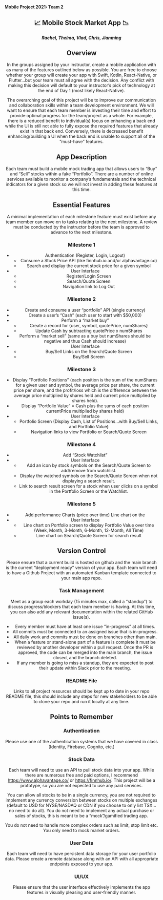 #### Mobile Project 2021: Team 2

<div align="center">

## :chart_with_upwards_trend: Mobile Stock Market App :chart_with_downwards_trend:

##### Rachel, Thelma, Vlad, Chris, Jianming

## Overview
In the groups assigned by your instructor, create a mobile application with as many of the features outlined below as possible. You are free to choose whether your group will create your app with Swift, Kotlin, React-Native, or Flutter…but your team must all agree with the decision. Any conflict with making this decision will default to your instructor’s pick of technology at the end of Day 1 (most likely React-Native).

The overarching goal of this project will be to improve our communication and collaboration skills within a team development environment. We will want to ensure that each team member is investing their time and effort to provide optimal progress for the team/project as a whole. For example, there is a reduced benefit to individual(s) focus on enhancing a back end while the UI is still not able to fully expose the required features that already exist in that back end. Conversely, there is decreased benefit enhancing/building a UI when the back end is unable to support all of the “must-have” features.

## App Description
Each team must build a mobile mock trading app that allows users to “Buy” and “Sell” stocks within a fake “Portfolio”. There are a number of online services available to monitor a company’s fundamentals and the technical indicators for a given stock so we will not invest in adding these features at this time.

## Essential Features
A minimal implementation of each milestone feature must exist before any team member can move on to tasks relating to the next milestone. A review must be conducted by the instructor before the team is approved to advance to the next milestone.

### Milestone 1
- Authentication (Register, Login, Logout)
    - Consume a Stock Price API (like finnhub.io and/or alphavantage.co)
    - Search and display the current stock price for a given symbol
- User Interface
    - Register/Login Screen
    - Search/Quote Screen
    - Navigation link to Log Out
### Milestone 2
- Create and consume a user “portfolio” API (single currency)
- Create a user’s “Cash” (each user to start with $50,000)
- Perform a “market buy”
    - Create a record for {user, symbol, quotePrice, numShares}
    - Update Cash by subtracting quotePrice x numShares
- Perform a “market sell” (same as a buy but numShares should be negative and thus Cash should increase)
- User Interface
    - Buy/Sell Links on the Search/Quote Screen
    - Buy/Sell Screen
### Milestone 3
- Display “Portfolio Positions” (each position is the sum of the numShares for a given user and symbol, the average price per share, the current price per share, and the profit/loss which is the difference between the average price multiplied by shares held and current price multiplied by shares held).
- Display “Portfolio Value” = Cash plus the sums of each position currentPrice multiplied by shares held)
- User Interface
    - Portfolio Screen (Display Cash, List of Positions…with Buy/Sell Links, and Portfolio Value)
    - Navigation links to view Portfolio or Search/Quote Screen
### Milestone 4
- Add “Stock Watchlist”
- User Interface
    - Add an icon by stock symbols on the Search/Quote Screen to add/remove from watchlist.
    - Display the watched symbols on the Search/Quote Screen when not displaying a search result.
    - Link to search result screen for a stock when user clicks on a symbol in the Portfolio Screen or the Watchlist.
### Milestone 5
- Add performance Charts (price over time) Line chart on the
- User Interface
    - Line chart on Portfolio screen to display Portfolio Value over time (Week, Month, 3-Month, 6-Month, 12-Month, All Time)
    - Line chart on Search/Quote Screen for search result
## Version Control
Please ensure that a current build is hosted on github and the main branch is the current “deployment ready” version of your app. Each team will need to have a Github Project with an automated Kanban template connected to your main app repo.

### Task Management
Meet as a group each workday (15 minutes max, called a “standup”) to discuss progress/blockers that each team member is having. At this time, you can also add any relevant documentation within the related GitHub issue(s).

- Every member must have at least one issue “in-progress” at all times.
- All commits must be connected to an assigned issue that is in-progress.
- All daily work and commits must be done on branches other than main.
- When a feature or stand-alone part of a feature is complete it must be reviewed by another developer within a pull request. Once the PR is approved, the code can be merged into the main branch, the issue closed, and the branch deleted.
- If any member is going to miss a standup, they are expected to post their update within Slack prior to the meeting.
### README File
Links to all project resources should be kept up to date in your repo README file, this should include any steps for new stakeholders to be able to clone your repo and run it locally at any time.

## Points to Remember
### Authentication
Please use one of the authentication systems that we have covered in class (Identity, Firebase, Cognito, etc.)

### Stock Data
Each team will need to use an API to pull stock data into your app. While there are numerous free and paid options, I recommend https://www.alphavantage.co/ or https://finnhub.io/. This project will be a prototype, so you are not expected to use any paid services.

You can allow all stocks to be in a single currency, you are not required to implement any currency conversion between stocks on multiple exchanges (default to USD for NYSE/NASDAQ or CDN if you choose to only list TSX…no need to do all). You do not need to implement any actual purchase or sales of stocks, this is meant to be a “mock”/gamified trading app.

You do not need to handle more complex orders such as limit, stop limit etc. You only need to mock market orders.

### User Data
Each team will need to have persistent data storage for your user portfolio data. Please create a remote database along with an API with all appropriate endpoints exposed to your app.

### UI/UX
Please ensure that the user interface effectively implements the app features in visually pleasing and user-friendly manner.
